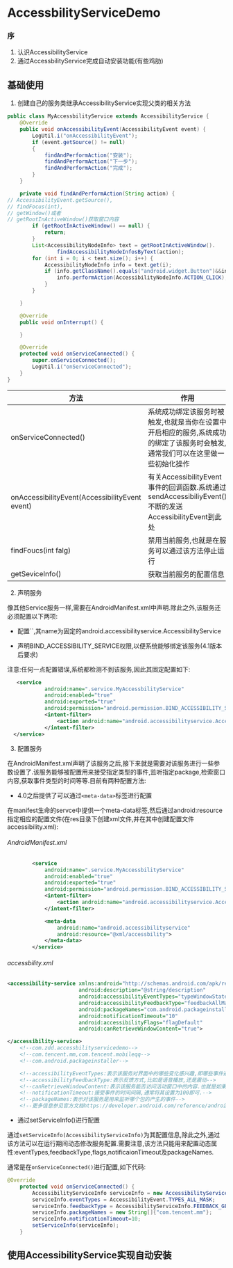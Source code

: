 # AccessbilityServiceDemo

### 序

1. 认识AccessibilityService
2. 通过AccessbilityService完成自动安装功能(有些鸡肋)

## 基础使用

1. 创建自己的服务类继承AccessibilityService实现父类的相关方法

```java
public class MyAccessbilityService extends AccessibilityService {
    @Override
    public void onAccessibilityEvent(AccessibilityEvent event) {
        LogUtil.i("onAccessibilityEvent");
        if (event.getSource() != null)
        {
            findAndPerformAction("安装");
            findAndPerformAction("下一步");
            findAndPerformAction("完成");
        }
    }

    private void findAndPerformAction(String action) {
// AccessibilityEvent.getSource(),
// findFocus(int),
// getWindow()或者
// getRootInActiveWindow()获取窗口内容
        if (getRootInActiveWindow() == null) {
            return;
        }
        List<AccessibilityNodeInfo> text = getRootInActiveWindow().
                findAccessibilityNodeInfosByText(action);
        for (int i = 0; i < text.size(); i++) {
            AccessibilityNodeInfo info = text.get(i);
            if (info.getClassName().equals("android.widget.Button")&&info.isEnabled()){
                info.performAction(AccessibilityNodeInfo.ACTION_CLICK);
            }
        }

    }

    @Override
    public void onInterrupt() {

    }

    @Override
    protected void onServiceConnected() {
        super.onServiceConnected();
        LogUtil.i("onServiceConnected");
    }
}
```



| 方法                                       | 作用                                       | 描述                                       |
| ---------------------------------------- | ---------------------------------------- | ---------------------------------------- |
| onServiceConnected()                     | 系统成功绑定该服务时被触发,也就是当你在设置中开启相应的服务,系统成功的绑定了该服务时会触发,通常我们可以在这里做一些初始化操作 | 手机设置里面->辅助功能在这里面找到你自己实现的辅助类。启动自己的服务类时会触发该回调方法。 |
| onAccessibilityEvent(AccessibilityEvent event) | 有关AccessibilityEvent事件的回调函数.系统通过sendAccessibiliyEvent()不断的发送AccessibilityEvent到此处 | 当屏幕有变化或者是相关监听事件发生时触发该回调方法。               |
| findFoucs(int falg)                      | 禁用当前服务,也就是在服务可以通过该方法停止运行                 | getRootInActiveWindow()                  |
| getSeviceInfo()                          | 获取当前服务的配置信息                              |                                          |

2. 声明服务

像其他Service服务一样,需要在AndroidManifest.xml中声明.除此之外,该服务还必须配置以下两项:

* 配置``,其name为固定的android.accessibilityservice.AccessibilityService

- 声明BIND_ACCESSIBILITY_SERVICE权限,以便系统能够绑定该服务(4.1版本后要求)

注意:任何一点配置错误,系统都检测不到该服务,因此其固定配置如下:

```xml
   <service
            android:name=".service.MyAccessbilityService"
            android:enabled="true"
            android:exported="true"
            android:permission="android.permission.BIND_ACCESSIBILITY_SERVICE">
            <intent-filter>
                <action android:name="android.accessibilityservice.AccessibilityService"/>
            </intent-filter>
  </service>
```

3. 配置服务

在AndroidManifest.xml声明了该服务之后,接下来就是需要对该服务进行一些参数设置了.该服务能够被配置用来接受指定类型的事件,监听指定package,检索窗口内容,获取事件类型的时间等等.目前有两种配置方法:

* 4.0之后提供了可以通过`<meta-data>`标签进行配置

在manifest生命的servce中提供一个meta-data标签,然后通过android:resource指定相应的配置文件(在res目录下创建xml文件,并在其中创建配置文件accessibility.xml):

###### AndroidManifest.xml

```xml
        <service
            android:name=".service.MyAccessbilityService"
            android:enabled="true"
            android:exported="true"
            android:permission="android.permission.BIND_ACCESSIBILITY_SERVICE">
            <intent-filter>
                <action android:name="android.accessibilityservice.AccessibilityService"/>
            </intent-filter>

            <meta-data
                android:name="android.accessibilityservice"
                android:resource="@xml/accessbility">
            </meta-data>
        </service>
```

###### accessbility.xml

```xml
<accessibility-service xmlns:android="http://schemas.android.com/apk/res/android"
                       android:description="@string/description"
                       android:accessibilityEventTypes="typeWindowStateChanged|typeWindowContentChanged|typeNotificationStateChanged"
                       android:accessibilityFeedbackType="feedbackAllMask"
                       android:packageNames="com.android.packageinstaller"
                       android:notificationTimeout="10"
                       android:accessibilityFlags="flagDefault"
                       android:canRetrieveWindowContent="true">

</accessibility-service>
    <!--com.zdd.accessbilityservicedemo-->
    <!--com.tencent.mm,com.tencent.mobileqq-->
    <!--com.android.packageinstaller-->

    <!--accessibilityEventTypes:表示该服务对界面中的哪些变化感兴趣,即哪些事件通知,比如窗口打开,滑动,焦点变化,长按等.具体的值可以在AccessibilityEvent类中查到,如typeAllMask表示接受所有的事件通知.-->
    <!--accessibilityFeedbackType:表示反馈方式,比如是语音播放,还是震动-->
    <!--canRetrieveWindowContent:表示该服务能否访问活动窗口中的内容.也就是如果你希望在服务中获取窗体内容的化,则需要设置其值为true.-->
    <!--notificationTimeout:接受事件的时间间隔,通常将其设置为100即可.-->
    <!--packageNames:表示对该服务是用来监听哪个包的产生的事件-->
    <!--更多信息参见官方文档https://developer.android.com/reference/android/accessibilityservice/AccessibilityServiceInfo.html-->
```

* 通过setServiceInfo()进行配置

通过`setServiceInfo(AccessibilityServiceInfo)`为其配置信息,除此之外,通过该方法可以在运行期间动态修改服务配置.需要注意,该方法只能用来配置动态属性:eventTypes,feedbackType,flags,notificaionTimeout及packageNames.

通常是在`onServiceConnected()`进行配置,如下代码:

```java
@Override
    protected void onServiceConnected() {
        AccessibilityServiceInfo serviceInfo = new AccessibilityServiceInfo();
        serviceInfo.eventTypes = AccessibilityEvent.TYPES_ALL_MASK;
        serviceInfo.feedbackType = AccessibilityServiceInfo.FEEDBACK_GENERIC;
        serviceInfo.packageNames = new String[]{"com.tencent.mm"}; 
        serviceInfo.notificationTimeout=10;
        setServiceInfo(serviceInfo);
    }
```



## 使用AccessibilityService实现自动安装

